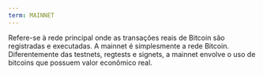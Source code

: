 ```yaml
---
term: MAINNET
---
```


Refere-se à rede principal onde as transações reais de Bitcoin são registradas e executadas. A mainnet é simplesmente a rede Bitcoin. Diferentemente das testnets, regtests e signets, a mainnet envolve o uso de bitcoins que possuem valor econômico real.